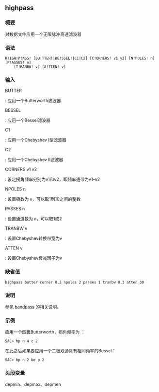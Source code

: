 ## highpass 

### 概要

对数据文件应用一个无限脉冲高通滤波器

### 语法

``` {.bash}
H!IGH!P!ASS! [BU!TTER!|BE!SSEL!|C1|C2] [C!ORNERS! v1 v2] [N!POLES! n] [P!ASSES! n]
    [T!RANBW! v] [A!TTEN! v]
```

### 输入

BUTTER

:   应用一个Butterworth滤波器

BESSEL

:   应用一个Bessel滤波器

C1

:   应用一个Chebyshev I型滤波器

C2

:   应用一个Chebyshev II滤波器

CORNERS v1 v2

:   设定拐角频率分别为v1和v2，即频率通带为v1–v2

NPOLES n

:   设置极数为 `n`，可以取1到10之间的整数

PASSES n

:   设置通道数为 `n`，可以取1或2

TRANBW v

:   设置Chebyshev转换带宽为v

ATTEN v

:   设置Chebyshev衰减因子为v

### 缺省值

``` {.bash}
highpass butter corner 0.2 npoles 2 passes 1 tranbw 0.3 atten 30
```

### 说明

参见 [bandpass](/commands/bandpass.md) 的相关说明。

### 示例

应用一个四极Butterworth，拐角频率为 ：

``` {.bash}
SAC> hp n 4 c 2
```

在此之后如果要应用一个二极双通具有相同频率的Bessel：

``` {.bash}
SAC> hp n 2 be p 2
```

### 头段变量

depmin、depmax、depmen

